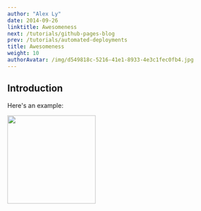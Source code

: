 ```yaml
---
author: "Alex Ly"
date: 2014-09-26
linktitle: Awesomeness
next: /tutorials/github-pages-blog
prev: /tutorials/automated-deployments
title: Awesomeness
weight: 10
authorAvatar: /img/d549818c-5216-41e1-8933-4e3c1fec0fb4.jpg
---
```



## Introduction



Here's an example:



<img src="/img/d549818c-5216-41e1-8933-4e3c1fec0fb4.jpg" width="200">



